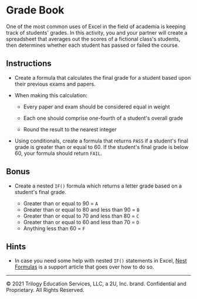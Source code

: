 # Grade Book

One of the most common uses of Excel in the field of academia is keeping track of students' grades. In this activity, you and your partner will create a spreadsheet that averages out the scores of a fictional class's students, then determines whether each student has passed or failed the course.

## Instructions

* Create a formula that calculates the final grade for a student based upon their previous exams and papers.

* When making this calculation:

  * Every paper and exam should be considered equal in weight

  * Each one should comprise one-fourth of a student's overall grade

  * Round the result to the nearest integer

* Using conditionals, create a formula that returns `PASS` if a student's final grade is greater than or equal to 60. If the student's final grade is below 60, your formula should return `FAIL`.

## Bonus

* Create a nested `IF()` formula which returns a letter grade based on a student's final grade.

  * Greater than or equal to 90 = `A`
  * Greater than or equal to 80 and less than 90 = `B`
  * Greater than or equal to 70 and less than 80 = `C`
  * Greater than or equal to 60 and less than 70 = `D`
  * Anything less than 60 = `F`

## Hints

* In case you need some help with nested `IF()` statements in Excel, [Nest Formulas](https://support.office.com/en-us/article/IF-function-%E2%80%93-nested-formulas-and-avoiding-pitfalls-0b22ff44-f149-44ba-aeb5-4ef99da241c8) is a support article that goes over how to do so.

---

© 2021 Trilogy Education Services, LLC, a 2U, Inc. brand.  Confidential and Proprietary.  All Rights Reserved.
